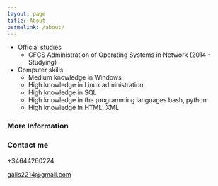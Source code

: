 ```yaml
---
layout: page
title: About
permalink: /about/
---
```


* Official studies
  * CFGS Administration of Operating Systems in Network (2014 - Studying)
* Computer skills
  * Medium knowledge in Windows
  * High knowledge in Linux administration
  * High knowledge in SQL
  * High knowledge in the programming languages bash, python
  * High knowledge in HTML, XML

### More Information



### Contact me

+34644260224

[galis2214@gmail.com](mailto:galis2214@gmail.com)
